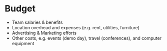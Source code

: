 # Budget

- Team salaries & benefits
- Location overhead and expenses (e.g. rent, utilities, furniture)
- Advertising & Marketing efforts
- Other costs, e.g. events (demo day), travel (conferences), and computer equipment
